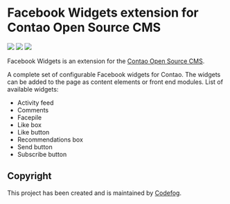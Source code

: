 # Facebook Widgets extension for Contao Open Source CMS

![](https://img.shields.io/packagist/v/codefog/contao-facebook_widgets.svg)
![](https://img.shields.io/packagist/l/codefog/contao-facebook_widgets.svg)
![](https://img.shields.io/packagist/dt/codefog/contao-facebook_widgets.svg)

Facebook Widgets is an extension for the [Contao Open Source CMS](https://contao.org).

A complete set of configurable Facebook widgets for Contao. The widgets can be added to the page as content elements or 
front end modules. List of available widgets:

* Activity feed
* Comments
* Facepile
* Like box
* Like button
* Recommendations box
* Send button
* Subscribe button

## Copyright

This project has been created and is maintained by [Codefog](https://codefog.pl).
